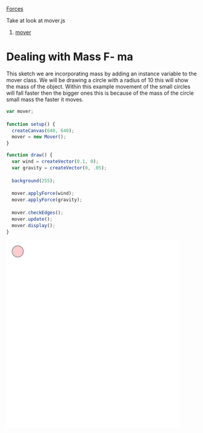 [Forces](./)

Take at look at mover.js
1. [mover](mover/)

# Dealing with Mass F- ma
This sketch we are incorporating mass by adding an instance variable to the mover class.  We will be drawing a circle with a radius of 10 this will show the mass of the object. Within this example movement of the small circles will fall faster then the bigger ones this is because of the mass of the circle small mass the faster it moves.

```js
var mover;

function setup() {
  createCanvas(640, 640);
  mover = new Mover();  
}
```

```js
function draw() {
  var wind = createVector(0.1, 0);
  var gravity = createVector(0, .05);

  background(255);

  mover.applyForce(wind);
  mover.applyForce(gravity);

  mover.checkEdges();
  mover.update();
  mover.display();
}
```

<img src ="img/mover.png"/>
